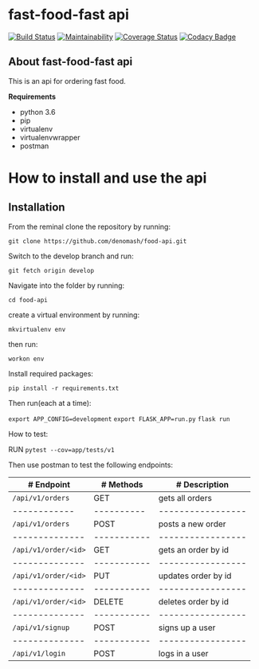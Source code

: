 # fast-food-fast api

[![Build Status](https://travis-ci.org/denomash/food-api.svg?branch=ft-place-new-order-route-%23160364056)](https://travis-ci.org/denomash/food-api) [![Maintainability](https://api.codeclimate.com/v1/badges/a99a88d28ad37a79dbf6/maintainability)](https://codeclimate.com/github/codeclimate/codeclimate/maintainability) [![Coverage Status](https://coveralls.io/repos/github/denomash/food-api/badge.svg?branch=ft-login-endpoint-%23160611196)](https://coveralls.io/github/denomash/food-api?branch=ft-login-endpoint-%23160611196) [![Codacy Badge](https://api.codacy.com/project/badge/Grade/e0132b28a0ae4584af6057af6a8abd08)](https://www.codacy.com/app/denomash/food-api?utm_source=github.com&amp;utm_medium=referral&amp;utm_content=denomash/food-api&amp;utm_campaign=Badge_Grade)


## About fast-food-fast api
This is an api for ordering fast food.

**Requirements**
* python 3.6
* pip
* virtualenv
* virtualenvwrapper
* postman

 
# How to install and use the api

## Installation
From the reminal clone the repository by running:


`git clone https://github.com/denomash/food-api.git`

Switch to the develop branch and run:


`git fetch origin develop`

Navigate into the folder by running:


`cd food-api`

create a virtual environment by running:


`mkvirtualenv env`

then run:


`workon env`

Install required packages:


`pip install -r requirements.txt`

Then run(each at a time):


`export APP_CONFIG=development`
`export FLASK_APP=run.py`
`flask run`

How to test:


RUN `pytest --cov=app/tests/v1`

Then use postman to test the following endpoints:

|   # Endpoint       |  # Methods | # Description       |
| -------------      |----------- | ------------------  | 
|`/api/v1/orders`    |   GET      |  gets all orders    |
| ------------       | ---------- | -----------------   |
|`/api/v1/orders`    |   POST     | posts a new order   |
|--------------      |----------- | -----------------   |
|`/api/v1/order/<id>`|   GET      |gets an order by id  |
|--------------      |----------- | -----------------   |
|`/api/v1/order/<id>`|   PUT      |updates order by id  |
|--------------      |----------- | -----------------   |
|`/api/v1/order/<id>`|   DELETE   |deletes order by id  |
|--------------      |----------- | -----------------   |
|`/api/v1/signup`    |   POST     |signs up a user      |
|--------------      |----------- | -----------------   |
|`/api/v1/login`     |   POST     |logs in a user       |